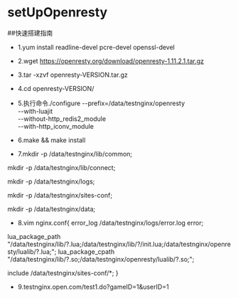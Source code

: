 # setUpOpenresty

##快速搭建指南
- 1.yum install readline-devel pcre-devel openssl-devel
- 2.wget https://openresty.org/download/openresty-1.11.2.1.tar.gz
- 3.tar -xzvf openresty-VERSION.tar.gz
- 4.cd openresty-VERSION/

- 5.执行命令./configure --prefix=/data/testnginx/openresty \
            --with-luajit \
            --without-http_redis2_module \
            --with-http_iconv_module

- 6.make && make install

- 7.mkdir -p /data/testnginx/lib/common;

mkdir -p /data/testnginx/lib/connect;

mkdir -p /data/testnginx/logs;

mkdir -p /data/testnginx/sites-conf;

mkdir -p /data/testnginx/data;


- 8.vim nginx.conf{
error_log   /data/testnginx/logs/error.log error;


lua_package_path "/data/testnginx/lib/?.lua;/data/testnginx/lib/?/init.lua;/data/testnginx/openresty/lualib/?.lua;";
lua_package_cpath "/data/testnginx/lib/?.so;/data/testnginx/openresty/lualib/?.so;";


include /data/testnginx/sites-conf/*;
}


- 9.testnginx.open.com/test1.do?gameID=1&userID=1
